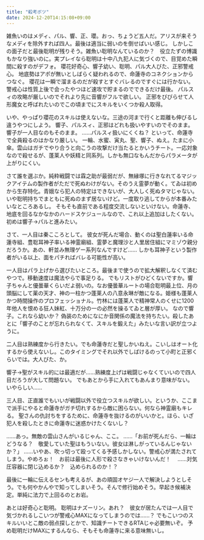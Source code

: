 ```yaml
---
title: "殺考ボツ"
date: 2024-12-20T14:15:08+09:00
---
```

雑魚いのはメディ、パル、響、正、瓔。おっ、ちょうど五人だ。アリスが来そうなメディを除外すれば四人。最後は適当に弱いのを倒せばいい感じ。
しかしこの面子だと最後聡明が残りそう。雑魚い聡明なんているのか？　役立たずの博識もかなり強いのに。実プレイなら聡明は十中八九犯人に気づくので、目覚めた瞬間に殺すのがデフォ。
瓔花好奇心、響子幼い、聡明、パル大人びた、正邪警戒心。
地底勢はアポが無いとしばらく疑われるので、命蓮寺のコネクションからつなぐ。
瓔花は一瞬で溜まるのだが殺すとすぐバレるのですぐには行かない。
警戒心は性質上後で会ったやつほど速攻で貯まるのでできるだけ最後。
パルスィの攻略が厳しいのでそれより先に音響がフルで欲しい。
正邪をびびらせて人形魔女と呼ばれたいのでこの頃までにスキルをいくつか殺人取得。

いや、やっぱり瓔花のスキルは使えないな。三途の河まで行くと距離も伸びるし違うやつにしよう。
響子、パルスィ、正邪はどれも扱いやすいのでそのまま。響子が一人目なのもそのまま。
……パルスィ扱いにくくね？
といって、命蓮寺で全員殺るのはかなり厳しい。
一輪、水蜜、寅丸、聖、響子、ぬえ。たまに小傘。雲山はガチでやり合うと向こうの攻撃だけ当たるとかいうチート。一応対象なので殺せるが、蓬莱人や妖精と同系列。しかも無口なもんだからパラメータが上がりにくい。


さて誰を選ぶか。純粋戦闘では霖之助が最弱だが、無縁塚に行きなれてるマジックアイテムの製作者がただで死ぬわけがない。そのうえ霊夢が動く。てゐは初めから生存特化。青娥なら犯人の特定はできないが、大人しく死ぬタマじゃない。いや聡明持ちでまともに死ぬのまず居ないけど。一度取り逃してからが本番みたいなところあるし。
そもそも直前である程度交流しないといけない。命蓮寺、地底を回るなかなかのハードスケジュールなので、これ以上追加はしたくない。
初めは響子→パルと進みたい。

さて、一人目は秦こころとして。
彼女が死んだ場合、動くのは聖白蓮率いる命蓮寺組、豊聡耳神子率いる神霊廟組、霊夢と魔理沙と人里居住組にマミゾウ親分だろうか。あの、軒並み無理ゲー系列なんですけど……
しかも耳神子という製作者がいる以上、面をパチればバレる可能性が高い。





一人目はパラ上げから選びたいところ。最後まで使うので拡大解釈しなくて済むやつで。移動速度は魔法やらで事足りる。
でもリストがひどくないですか。響子ちゃんと優曇華くらいだよ弱いの。なお優曇華ルートの場合聡明最上位、月の頭脳にして薬の天才、神の一柱かつ蓬莱人の八意永琳が敵になる。姫様も蓬莱人かつ時間操作のプロフェッショナル。竹林には蓬莱人で精神常人のくせに1200年他人を恨める狂人妹紅、十万分の一の必然を操るてゐと層が厚い。
なので響子。これなら幼いか？
偽装のためになにか音関係の魔法を持ちたい。殺したあとに「響子のことが忘れられなくて、スキルを鍛えた」みたいな言い訳が立つように。

二人目は熟練度から行きたい。でも命蓮寺だと聖しかいねえ。こいしはオート化するから使えないし。このタイミングでそれ以外でしばけるのって小町と正邪くらいでは。大人びた、か。


響子→聖がスキル的には最適だが……熟練度上げは戦闘じゃなくていいので四人目だろうが大して問題ない。
でもあとから手に入れてもあんまり意味がない。いやらしい……


三人目、正直誰でもいいが戦闘以外で役立つスキルが欲しい。というか、ここまで派手にやると命蓮寺がガチ切れするから敵に困らない。何なら神霊廟もキレる。
聖さんの仇討ちをするために、命蓮寺を抜けるのがいいかと。ほら、いざ犯人を殺したときに命蓮寺に迷惑かけたくないし？

……あっ。無敵の雲山さんがいるじゃん、ここ。
……「お前が死んだら、一輪はどうなる？　敬愛していた聖はもういない。彼女は淋しがっているんじゃないか？」
……いやあ、吹っ切って殴ってくる予感しかしない。警戒心が満たされてしまう。やめろぉ！　お前は最後に人形で殺さなきゃいけないんだ！　
……対気圧容器に閉じ込めるか？　込められるのか！？


最後に一輪に伝えるセンも考えるが、あの頑固オヤジ一人で解決しようとしそう。でも何やかんやで知ってしまいそう。そんで修行始めそう。早起き候補決定。単純に法力で上回るのとお岩。


あとは好奇心と聡明。
聡明はナズーリン。あれ？　彼女が居たんでは一人目で気づかれるしこいつが警戒心MAXになってしまうのでは……？
でもこいつのスキルいいとこ敵の弱点探しとかで、知識チートできるRTAじゃ必要無いぞ。
予め聡明だけMAXにするんなら、そもそも命蓮寺に来る意味無いし。
